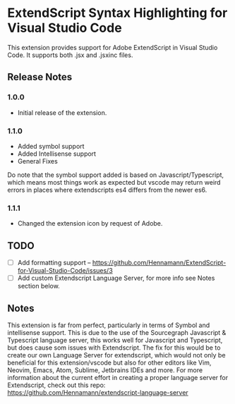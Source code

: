 # ExtendScript Syntax Highlighting for Visual Studio Code
This extension provides support for Adobe ExtendScript in Visual Studio Code.
It supports both .jsx and .jsxinc files.

## Release Notes

### 1.0.0

- Initial release of the extension.

### 1.1.0

- Added symbol support
- Added Intellisense support
- General Fixes

Do note that the symbol support added is based on Javascript/Typescript, which means most things work as expected but vscode may return weird errors in places where extendscripts es4 differs from the newer es6.

### 1.1.1

- Changed the extension icon by request of Adobe.


## TODO
- [ ] Add formatting support – https://github.com/Hennamann/ExtendScript-for-Visual-Studio-Code/issues/3 
- [ ] Add custom Extendscript Language Server, for more info see Notes section below.

## Notes
This extension is far from perfect, particularly in terms of Symbol and intellisense support. This is due to the use of the Sourcegraph Javascript & Typescript language server, this works well for Javascript and Typescript, but does cause som issues with Extendscript. The fix for this would be to create our own Language Server for extendscript, which would not only be beneficial for this extension/vscode but also for other editors like Vim, Neovim, Emacs, Atom, Sublime, Jetbrains IDEs and more. For more information about the current effort in creating a proper language server for Extendscript, check out this repo: https://github.com/Hennamann/extendscript-language-server
